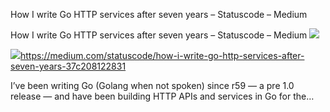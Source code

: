 How I write Go HTTP services after seven years – Statuscode – Medium

How I write Go HTTP services after seven years – Statuscode – Medium
![](../_resources/108b7c2d660fb93124eac53c8915fdb6.png)

![](../_resources/dd8eb1a59fb41527560e73ccde148120.png)https://medium.com/statuscode/how-i-write-go-http-services-after-seven-years-37c208122831

I’ve been writing Go (Golang when not spoken) since r59 — a pre 1.0 release — and have been building HTTP APIs and services in Go for the…